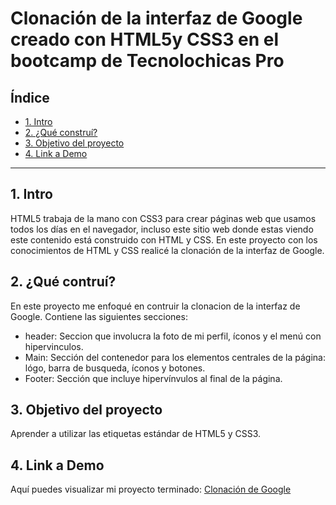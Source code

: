 # Clonación de la interfaz de Google creado con HTML5y CSS3 en el bootcamp de Tecnolochicas Pro


## **Índice**

* [1. Intro](https://github.com/ArubaAzul/Clonacion_Google/edit/main/README.md#1-intro)
* [2. ¿Qué construí?](https://github.com/ArubaAzul/Clonacion_Google/edit/main/README.md#2-qu%C3%A9-contru%C3%AD)
* [3. Objetivo del proyecto](https://github.com/ArubaAzul/Clonacion_Google/edit/main/README.md#3-objetivo-del-proyecto)
* [4. Link a Demo](https://github.com/ArubaAzul/Clonacion_Google/edit/main/README.md#4-link-a-demo)

****


## 1. Intro 
HTML5 trabaja de la mano con CSS3 para crear páginas web que usamos todos los días en el navegador, incluso este sitio web donde estas viendo este contenido está construido con HTML y CSS. En este proyecto con los conocimientos de HTML y CSS realicé la clonación de la interfaz de Google.

## 2. ¿Qué contruí? 
En este proyecto me enfoqué en contruir la clonacion de la interfaz de Google. 
Contiene las siguientes secciones: 

* header: Seccion que involucra la foto de mi perfil, íconos y el menú con hipervinculos. 
* Main: Sección del contenedor para los elementos centrales de la página: lógo, barra de busqueda, íconos y botones. 
* Footer: Sección que incluye hipervínvulos al final de la página. 

## 3. Objetivo del proyecto
Aprender a utilizar las etiquetas estándar de HTML5 y CSS3.

## 4. Link a Demo 
Aquí puedes visualizar mi proyecto terminado: [Clonación de Google](#)
